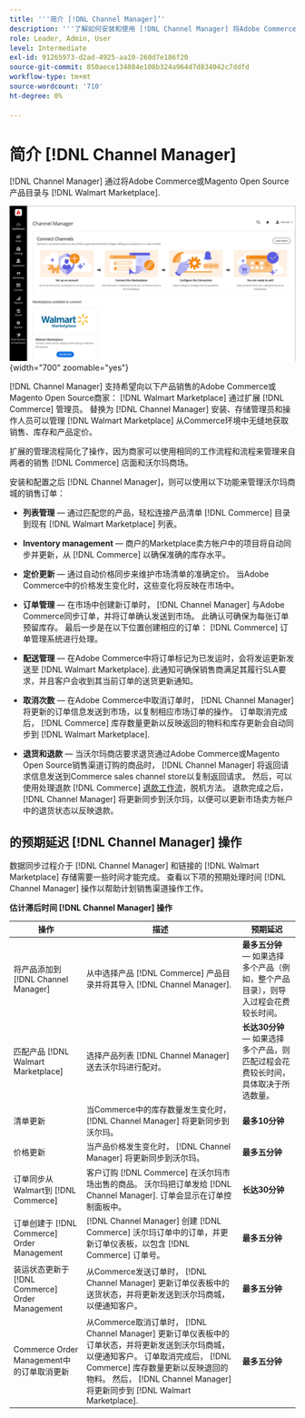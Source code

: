 ```yaml
---
title: '''简介 [!DNL Channel Manager]’'
description: '''了解如何安装和使用 [!DNL Channel Manager] 将Adobe Commerce和Magento Open Source商店与沃尔玛商城集成在一起，创建销售渠道，以便从商务管理员那里无缝管理商城列表、定价、库存和销售额。'
role: Leader, Admin, User
level: Intermediate
exl-id: 91265973-d2ad-4925-aa10-260d7e186f20
source-git-commit: 850aece134084e108b324a964d7d834042c7ddfd
workflow-type: tm+mt
source-wordcount: '710'
ht-degree: 0%

---
```



# 简介 [!DNL Channel Manager]

[!DNL Channel Manager] 通过将Adobe Commerce或Magento Open Source产品目录与 [!DNL Walmart Marketplace].

![[!DNL Channel Manager] 扩展管理员视图](assets/channel-manager-home.png){width="700" zoomable="yes"}

[!DNL Channel Manager] 支持希望向以下产品销售的Adobe Commerce或Magento Open Source商家： [!DNL Walmart Marketplace] 通过扩展 [!DNL Commerce] 管理员。 替换为 [!DNL Channel Manager] 安装、存储管理员和操作人员可以管理 [!DNL Walmart Marketplace] 从Commerce环境中无缝地获取销售、库存和产品定价。

扩展的管理流程简化了操作，因为商家可以使用相同的工作流程和流程来管理来自两者的销售 [!DNL Commerce] 店面和沃尔玛商场。

安装和配置之后 [!DNL Channel Manager]，则可以使用以下功能来管理沃尔玛商城的销售订单：

* **列表管理** — 通过匹配您的产品，轻松连接产品清单 [!DNL Commerce] 目录到现有 [!DNL Walmart Marketplace] 列表。

* **Inventory management** — 商户的Marketplace卖方帐户中的项目将自动同步并更新，从 [!DNL Commerce] 以确保准确的库存水平。

* **定价更新** — 通过自动价格同步来维护市场清单的准确定价。 当Adobe Commerce中的价格发生变化时，这些变化将反映在市场中。

* **订单管理** — 在市场中创建新订单时， [!DNL Channel Manager] 与Adobe Commerce同步订单，并将订单确认发送到市场。 此确认可确保为每张订单预留库存。 最后一步是在以下位置创建相应的订单： [!DNL Commerce] 订单管理系统进行处理。

* **配送管理** — 在Adobe Commerce中将订单标记为已发运时，会将发运更新发送至 [!DNL Walmart Marketplace]. 此通知可确保销售商满足其履行SLA要求，并且客户会收到其当前订单的送货更新通知。

* **取消次数** — 在Adobe Commerce中取消订单时， [!DNL Channel Manager] 将更新的订单信息发送到市场，以复制相应市场订单的操作。 订单取消完成后， [!DNL Commerce] 库存数量更新以反映返回的物料和库存更新会自动同步到 [!DNL Walmart Marketplace].

* **退货和退款** — 当沃尔玛商店要求退货通过Adobe Commerce或Magento Open Source销售渠道订购的商品时， [!DNL Channel Manager] 将返回请求信息发送到Commerce sales channel store以复制返回请求。 然后，可以使用处理退款 [!DNL Commerce] [退款工作流](https://experienceleague.adobe.com/docs/commerce-admin/stores-sales/order-management/credit-memos/credit-memos.html#refund-workflow)，脱机方法。 退款完成之后， [!DNL Channel Manager] 将更新同步到沃尔玛，以便可以更新市场卖方帐户中的退货状态以反映退款。

## 的预期延迟 [!DNL Channel Manager] 操作

数据同步过程介于 [!DNL Channel Manager] 和链接的 [!DNL Walmart Marketplace] 存储需要一些时间才能完成。 查看以下项的预期处理时间 [!DNL Channel Manager] 操作以帮助计划销售渠道操作工作。

**估计滞后时间 [!DNL Channel Manager] 操作**

| **操作** | **描述** | **预期延迟** |
|------------------------------------------------------------|--------------------------------------------------------------------------------------------------------------------------------------------------------------------------------------------------------------------------------------------------------------------------------------------------------------------------------------------------------------------------------------------------|------------------------------------------------------------------------------------------------------------------------------|
| 将产品添加到 [!DNL Channel Manager] | 从中选择产品 [!DNL Commerce] 产品目录并将其导入 [!DNL Channel Manager]. | **最多五分钟** — 如果选择多个产品（例如，整个产品目录），则导入过程会花费较长时间。 |
| 匹配产品 [!DNL Walmart Marketplace] | 选择产品列表 [!DNL Channel Manager] 送去沃尔玛进行配对。 | **长达30分钟** — 如果选择多个产品，则匹配过程会花费较长时间，具体取决于所选数量。 |
| 清单更新 | 当Commerce中的库存数量发生变化时， [!DNL Channel Manager] 将更新同步到沃尔玛。 | **最多10分钟** |
| 价格更新 | 当产品价格发生变化时， [!DNL Channel Manager] 将更新同步到沃尔玛。 | **最多五分钟** |
| 订单同步从Walmart到 [!DNL Commerce] | 客户订购 [!DNL Commerce] 在沃尔玛市场出售的商品。 沃尔玛把订单发给 [!DNL Channel Manager]. 订单会显示在订单控制面板中。 | **长达30分钟** |
| 订单创建于 [!DNL Commerce] Order Management | [!DNL Channel Manager] 创建 [!DNL Commerce] 沃尔玛订单中的订单，并更新订单仪表板，以包含 [!DNL Commerce] 订单号。 | **最多五分钟** |
| 装运状态更新于 [!DNL Commerce] Order Management | 从Commerce发送订单时， [!DNL Channel Manager] 更新订单仪表板中的送货状态，并将更新发送到沃尔玛商城，以便通知客户。 | **最多五分钟** |
| Commerce Order Management中的订单取消更新 | 从Commerce取消订单时， [!DNL Channel Manager] 更新订单仪表板中的订单状态，并将更新发送到沃尔玛商城，以便通知客户。 订单取消完成后， [!DNL Commerce] 库存数量更新以反映退回的物料。 然后， [!DNL Channel Manager] 将更新同步到 [!DNL Walmart Marketplace]. | **最多五分钟** |


